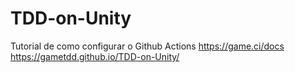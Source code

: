 # TDD-on-Unity

Tutorial de como configurar o Github Actions https://game.ci/docs
https://gametdd.github.io/TDD-on-Unity/

